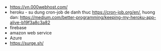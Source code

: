 - https://vn.000webhost.com/
- heroku - su dung cron-job de danh thuc https://cron-job.org/en/, huong dan: https://medium.com/better-programming/keeping-my-heroku-app-alive-b19f3a8c3a82
- firebase
- amazon web service
- Azure
- https://surge.sh/
